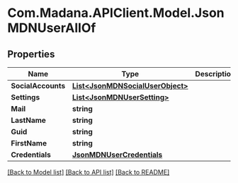
# Com.Madana.APIClient.Model.JsonMDNUserAllOf

## Properties

Name | Type | Description | Notes
------------ | ------------- | ------------- | -------------
**SocialAccounts** | [**List&lt;JsonMDNSocialUserObject&gt;**](JsonMDNSocialUserObject.md) |  | [optional] 
**Settings** | [**List&lt;JsonMDNUserSetting&gt;**](JsonMDNUserSetting.md) |  | [optional] 
**Mail** | **string** |  | [optional] 
**LastName** | **string** |  | [optional] 
**Guid** | **string** |  | [optional] 
**FirstName** | **string** |  | [optional] 
**Credentials** | [**JsonMDNUserCredentials**](JsonMDNUserCredentials.md) |  | [optional] 

[[Back to Model list]](../README.md#documentation-for-models)
[[Back to API list]](../README.md#documentation-for-api-endpoints)
[[Back to README]](../README.md)

